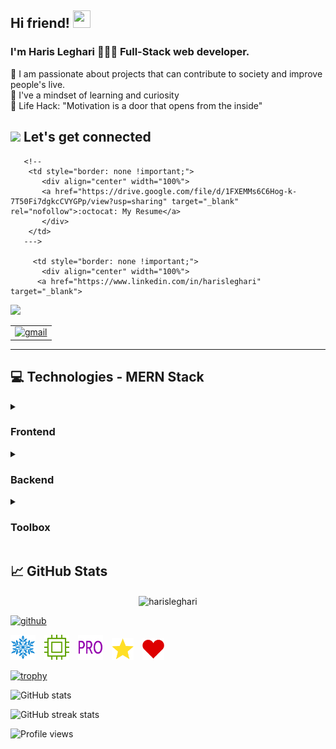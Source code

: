 ## Hi friend! <img src="https://media.giphy.com/media/hvRJCLFzcasrR4ia7z/giphy.gif" width="28px" height="28px">
### I'm Haris Leghari  👨🏻‍💻  Full-Stack web developer.

🚀   I am passionate about projects that can contribute to society and improve people's live.
<br/>
👀   I've a mindset of learning and curiosity
<br/>
🧭   Life Hack: "Motivation is a door that opens from the inside"
<br/>

 ## <img src="https://github.com/TheDudeThatCode/TheDudeThatCode/blob/master/Assets/Earth.gif" width="24px">  Let's get connected
 
 <table width="100%">
    <tbody>
      <tr>
       
       <!--
        <td style="border: none !important;">
           <div align="center" width="100%">
           <a href="https://drive.google.com/file/d/1FXEMMs6C6Hog-k-7T50Fi7dgkcCVYGPp/view?usp=sharing" target="_blank" rel="nofollow">:octocat: My Resume</a>
           </div>
        </td>
       --->
       
         <td style="border: none !important;">
           <div align="center" width="100%">
          <a href="https://www.linkedin.com/in/harisleghari" target="_blank">
  <img src="https://img.shields.io/badge/LinkedIn-0077B5?style=for-the-badge&logo=linkedin&logoColor=white">
</a>
           </div>
        </td>
         <td style="border: none !important;">
           <div align="center" width="100%">
          <a href="mailto:harisleghari61@gmail.com" target="_blank">
<img src="https://img.shields.io/badge/email%20me-EA4335?style=for-the-badge&logo=gmail&logoColor=white" alt="gmail" />
</a>
           </div>
        </td>
       </tr>
     </tbody>
  </table>
<hr/>

## :computer: Technologies - MERN Stack

<details>
  <summary><h3>Frontend</h3></summary> 
 
 <p align="left">
<img src="https://img.shields.io/badge/html5%20-%23E34F26.svg?&style=for-the-badge&logo=html5&logoColor=white"/>
<img src="https://img.shields.io/badge/css3%20-%231572B6.svg?&style=for-the-badge&logo=css3&logoColor=white"/>
<!-- <img src="https://img.shields.io/badge/Sass-CC6699?style=for-the-badge&logo=sass&logoColor=white"/> -->
<img src="https://img.shields.io/badge/Bootstrap-563D7C?style=for-the-badge&logo=bootstrap&logoColor=white"/> 
<!-- <img src="https://img.shields.io/badge/styled--components-DB7093?style=for-the-badge&logo=styled-components&logoColor=white"/> -->
<img src="https://img.shields.io/badge/javascript%20-%23323330.svg?&style=for-the-badge&logo=javascript&logoColor=%23F7DF1E"/>
<!-- <img src="https://img.shields.io/badge/TypeScript-007ACC?style=for-the-badge&logo=typescript&logoColor=white"/> -->
<img src="https://img.shields.io/badge/React-20232A?style=for-the-badge&logo=react&logoColor=61DAFB"/>
<img src="https://img.shields.io/badge/Redux-593D88?style=for-the-badge&logo=redux&logoColor=white"/>
<!-- <img src="https://img.shields.io/badge/Vite-B73BFE?style=for-the-badge&logo=vite&logoColor=FFD62E"/> -->
 </p>
 
 </details>

<details>
  <summary><h3>Backend</h3></summary> 
 
 <p align="left">
<img src="https://img.shields.io/badge/Node.js-339933?style=for-the-badge&logo=nodedotjs&logoColor=white"/> 
<img src="https://img.shields.io/badge/Express.js-000000?style=for-the-badge&logo=express&logoColor=white"/> 
<img src="https://img.shields.io/badge/MongoDB-4EA94B?style=for-the-badge&logo=mongodb&logoColor=white"/>
<!-- <img src="https://img.shields.io/badge/firebase-ffca28?style=for-the-badge&logo=firebase&logoColor=black"/> -->

 </p>

 </details>
 
 <details>
  <summary><h3>Toolbox</h3></summary> 
 
 <p align="left">
 <img src="https://img.shields.io/badge/git%20-%23F05033.svg?&style=for-the-badge&logo=git&logoColor=white"/>
 <img src="https://img.shields.io/badge/Jest-C21325?style=for-the-badge&logo=jest&logoColor=white"/> 
 <!-- <img src="https://img.shields.io/badge/Cypress-17202C?style=for-the-badge&logo=cypress&logoColor=white"/> -->
 <img src="https://img.shields.io/badge/Figma-F24E1E?style=for-the-badge&logo=figma&logoColor=white"/> 
 <!-- <img src="https://img.shields.io/badge/Miro-F7C922?style=for-the-badge&logo=Miro&logoColor=050036"/> -->
 <img src="https://img.shields.io/badge/Postman-FF6C37?style=for-the-badge&logo=Postman&logoColor=white"/> 
 <!-- <img src="https://img.shields.io/badge/Swagger-85EA2D?style=for-the-badge&logo=Swagger&logoColor=white"/> -->
  </p>
 
  </details>

 ## &#x1f4c8; GitHub Stats

<p align=center><img align="center" src="https://github-readme-stats.vercel.app/api/top-langs?username=harisleghari&show_icons=true&locale=en&layout=compact" alt="harisleghari" /></p>

[<img src='https://cdn.jsdelivr.net/npm/simple-icons@3.0.1/icons/github.svg' alt='github' height='40'>](https://github.com/harisleghari)  

<a href='https://archiveprogram.github.com/'><img src='https://raw.githubusercontent.com/acervenky/animated-github-badges/master/assets/acbadge.gif' width='40' height='40'></a> <a href='https://docs.github.com/en/developers'><img src='https://raw.githubusercontent.com/acervenky/animated-github-badges/master/assets/devbadge.gif' width='40' height='40'></a> <a href='https://github.com/pricing'><img src='https://raw.githubusercontent.com/acervenky/animated-github-badges/master/assets/pro.gif' width='40' height='40'></a> <a href='https://stars.github.com/'><img src='https://raw.githubusercontent.com/acervenky/animated-github-badges/master/assets/starbadge.gif' width='35' height='35'></a> <a href='https://docs.github.com/en/github/supporting-the-open-source-community-with-github-sponsors'><img src='https://raw.githubusercontent.com/acervenky/animated-github-badges/master/assets/sponsorbadge.gif' width='35' height='35'></a> 

[![trophy](https://github-profile-trophy.vercel.app/?username=harisleghari)](https://github.com/ryo-ma/github-profile-trophy)

![GitHub stats](https://github-readme-stats.vercel.app/api?username=harisleghari&show_icons=true&count_private=true)  

![GitHub streak stats](https://github-readme-streak-stats.herokuapp.com/?user=harisleghari)  

![Profile views](https://gpvc.arturio.dev/harisleghari) 
